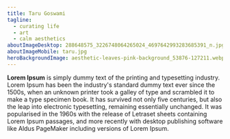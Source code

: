 ```yaml
---
title: Taru Goswami
tagline:
  - curating life
  - art
  - calm aesthetics
aboutImageDesktop: 288648575_3226748064265024_4697642993283685391_n.jpg
aboutImageMobile: taru.jpg
heroBackgroundImage: aesthetic-leaves-pink-background_53876-127211.webp
---
```

**Lorem Ipsum** is simply dummy text of the printing and typesetting industry. Lorem Ipsum has been the industry's standard dummy text ever since the 1500s, when an unknown printer took a galley of type and scrambled it to make a type specimen book. It has survived not only five centuries, but also the leap into electronic typesetting, remaining essentially unchanged. It was popularised in the 1960s with the release of Letraset sheets containing Lorem Ipsum passages, and more recently with desktop publishing software like Aldus PageMaker including versions of Lorem Ipsum.